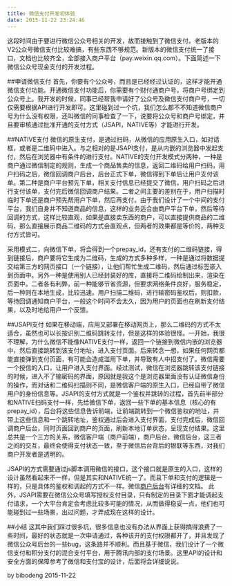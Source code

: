 ```yaml
---
title: 微信支付开发初体验
date: 2015-11-22 23:24:46
---
```

这段时间由于要进行微信公众号相关的开发，故而接触到了微信支付。老版本的V2公众号微信支付比较难搞，有些东西不够规范。新版本的微信支付统一了接口，文档也比较齐全，全部接入商户平台（pay.weixin.qq.com）。下面简述一下微信公众号现金支付的开发过程。

##申请微信支付
首先，你要有个公众号，而且是已经经过认证的，这样才能开通微信支付功能。开通微信支付功能后，你需要有个财付通商户号，将商户号绑定到公众号上。我开发的时候，同事已经帮我申请好了公众号及微信支付商户号，一切仅需要根据API进行开发即可。这里碰到过一个坑，我们怎么都不不知道微信商户号为什么没有权限，还叫微信的同事检查了一下，说要将公众号和商户号绑定，并且要审核通过批准开通的支付方式（JSAPI，NATIVE等）才能进行开发。

##NATIVE支付
微信的原生支付，是通过扫码，从微信的应用原生入口，如对话框，或者是二维码中进入。与之相对的是JSAPI支付，是从内嵌的浏览器中发起支付，然后在浏览器中有条件的进行支付。NATIVE的支付开发模式分两种，一种是商户通过微信制定的规则，生成一个商品售卖的信息，返回二维码给用户扫码，用户扫码之后，微信回调商户后台，后台正式下单，微信得到下单后让用户支付该单。第二种是商户平台预先下单，相关支付信息已经提交了微信，用户扫码之后进行支付该单，支付完后微信回调商户结果。二者之间主要的差别在于，用户扫描时临时下单还是商户预先帮用户下单，然后再支付。由于我们设计了一个中间的支付平台，我们自身并不知道商品的信息，这样的业务适合由商户平台下单，然后等待回调的方式，这样比较直观，如果是直接卖东西的商户，可以直接提供商品的二维码，那么直接展示商品二维码的方式会直观点，但两者的效果都是等价的，两种支付方式皆可。

采用模式二，向微信下单，将会得到一个prepay_id，还有支付的二维码链接，得到链接后，商户要将它生成为二维码，生成的方式多种多样，一种是通过将数据提交给第三方的网页接口（一个链接），让他们帮忙生成二维码，然后通过<img />标签嵌入到页面中。另外一种是使用别人已经封装好的库，直接将二维码绘制出来，渲染在页面中。二者各有利弊，前一种能够节省资源，但要求网络条件良好，服务稳定，后一种则在本地生成，比较迅速。用户扫描二维码，进行输密码鉴权后，则扣款，等待回调通知商户平台，一般这个时间不会太久，因为用户的页面也在刷新支付结果，以及时地给用户一个反馈。


##JSAPI支付
如果在移动端，应用又部署在移动网页上，那么二维码的方式不太适合，虽然也可以长按识别二维码跳转支付，但是这样的体验很怪。一开始，我很不理解，为什么微信不能像NATIVE支付一样，返回一个链接到微信内嵌的浏览器中，然后直接跳转到该支付地址，进入支付页面。后来转念一想，如果任何网页都能直接弹到支付页面，有可能会造成滥用下单，并导致有人中招支付了。微信需要一个授信的入口，让用户进入支付界面。经过测试，微信在浏览器跳转该支付链接的时候，进入不了输密码的界面，原因就是我这个是浏览器里面没有认证微信身份的操作，而对话和二维码扫描则不同，是微信客户端的原生入口，已经自带了微信用户的身份信息等。JSAPI的支付方式就是一个鉴权并跳转的过程，首先前半部分和NATIVE扫码支付一样，先给微信下单，返回一些下单的基本信息（核心的有prepay_id），后台将这些信息告诉前端，让前端跳转到一个微信鉴权的地址，并带上这些信息和一个跳转地址，鉴权通过后会进入支付界面，支付完成后，微信回调商户后台，同时页面回到商户的页面，刷新本地订单状态，呈现支付结果。这里总共是一个三方的关系，微信客户端（商户前端），商户后台，微信后台，这三者之间的交互，最终会使得支付状态一致，至于微信后台背后的银联等东西，对我们商户开发者是透明的。

JSAPI的方式需要通过js脚本调用微信的接口，这个接口就是原生的入口，这样的设计虽然看起来不一样，但是其实和NATIVE统一了。而且下单和支付的逻辑是一样的，只是具体的鉴权和调起的方式不一样。微信[商户后台](https://pay.weixin.qq.com/wiki/doc/api/index.html)有详细的文档。 此外，JSAPI需要在微信公众号填写授权支付目录，只有制定的目录下面才能调起支付请求，一个大平台肯定会考虑比较多可能的情况，从而做得稳妥一点，他们也可能碰到过一些场景，出过问题，才弄成现在这样的设计。

##小结
这其中我们踩过很多坑，很多信息也没有办法从界面上获得搞得浪费了一些时间，最好的状态就是一次申请通过，各种该开的支付权限都开了，并且发现了微信公众号后台的一些bug，这条路并不顺利。而且基于微信，我们设计了一个微信支付和积分支付的混合支付平台，用于腾讯内部的支付场景。这里API的设计和安全方面的保障参考了微信和支付宝的设计，后面将会详细说说。

by bibodeng 2015-11-22

<script async="" src="http://pagead2.googlesyndication.com/pagead/js/adsbygoogle.js"></script>
<!-- 博客底部广告 --><ins class="adsbygoogle" style="display:block;" data-ad-client="ca-pub-7025791392439198" data-ad-slot="8119980266" data-ad-format="auto"></ins> <script>
(adsbygoogle = window.adsbygoogle || []).push({});
</script>